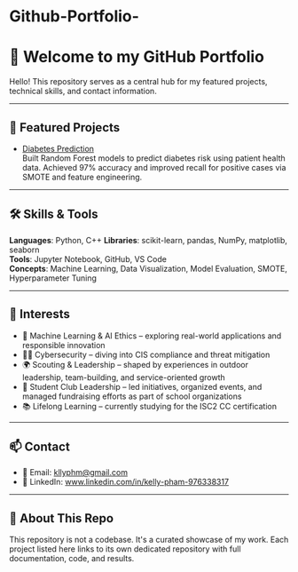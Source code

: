 # Github-Portfolio-

# 👋 Welcome to my GitHub Portfolio

Hello! This repository serves as a central hub for my featured projects, technical skills, and contact information.

---

## 🔬 Featured Projects

- [Diabetes Prediction](https://github.com/kllyph/Diabetes-ML-Prediction)  
  Built Random Forest models to predict diabetes risk using patient health data. Achieved 97% accuracy and improved recall for positive cases via SMOTE and feature engineering.

---

## 🛠️ Skills & Tools

**Languages**: Python, C++ 
**Libraries**: scikit-learn, pandas, NumPy, matplotlib, seaborn  
**Tools**: Jupyter Notebook, GitHub, VS Code  
**Concepts**: Machine Learning, Data Visualization, Model Evaluation, SMOTE, Hyperparameter Tuning

---
## 🎯 Interests

- 🧠 Machine Learning & AI Ethics – exploring real-world applications and responsible innovation  
- 🕵️‍♂️ Cybersecurity – diving into CIS compliance and threat mitigation  
- 🌍 Scouting & Leadership – shaped by experiences in outdoor leadership, team-building, and service-oriented growth  
- 🏫 Student Club Leadership – led initiatives, organized events, and managed fundraising efforts as part of school organizations
- 📚 Lifelong Learning – currently studying for the ISC2 CC certification

---
## 📫 Contact

- 📧 Email: kllyphm@gmail.com  
- 💼 LinkedIn: www.linkedin.com/in/kelly-pham-976338317
---

## 📌 About This Repo

This repository is not a codebase. It's a curated showcase of my work. Each project listed here links to its own dedicated repository with full documentation, code, and results.

